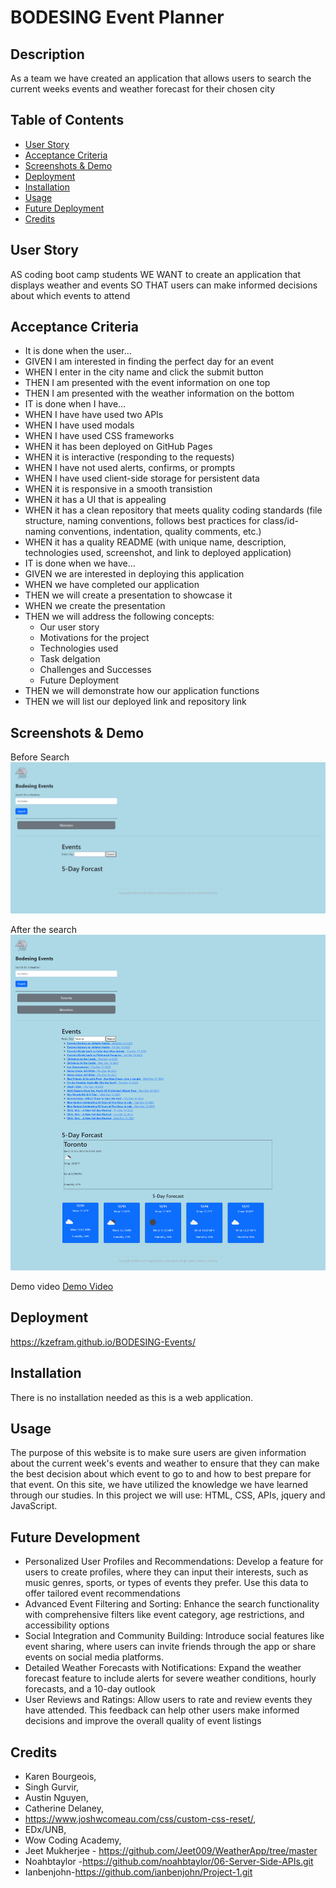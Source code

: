 # BODESING Event Planner

## Description

As a team we have created an application that allows users to search the current weeks events and weather forecast for their chosen city

## Table of Contents

- [User Story](#userstory)
- [Acceptance Criteria](#acceptancecriteria)
- [Screenshots & Demo](#screenshotanddemo)
- [Deployment](#depolyment)
- [Installation](#installation)
- [Usage](#usage)
- [Future Deployment](#futuredeployment)
- [Credits](#credits)

## User Story

AS coding boot camp students
WE WANT to create an application that displays weather and events
SO THAT users can make informed decisions about which events to attend

## Acceptance Criteria

- It is done when the user…
- GIVEN I am interested in finding the perfect day for an event
- WHEN I enter in the city name and click the submit button
- THEN I am presented with the event information on one top
- THEN I am presented with the weather information on the bottom
- IT is done when I have…
- WHEN I have have used two APIs
- WHEN I have used modals
- WHEN I have used CSS frameworks
- WHEN it has been deployed on GitHub Pages
- WHEN it is interactive (responding to the requests)
- WHEN I have not used alerts, confirms, or prompts
- WHEN I have used client-side storage for persistent data
- WHEN it is responsive in a smooth transistion
- WHEN it has a UI that is appealing
- WHEN it has a clean repository that meets quality coding standards (file structure, naming conventions, follows best practices for class/id-naming conventions, indentation, quality comments, etc.)
- WHEN it has a quality README (with unique name, description, technologies used, screenshot, and link to deployed application)
- IT is done when we have…
- GIVEN we are interested in deploying this application
- WHEN we have completed our application
- THEN we will create a presentation to showcase it
- WHEN we create the presentation
- THEN we will address the following concepts:
  - Our user story
  - Motivations for the project
  - Technologies used 
  - Task delgation
  - Challenges and Successes
  - Future Deployment
- THEN we will demonstrate how our application functions
- THEN we will list our deployed link and repository link

## Screenshots & Demo

Before Search
![Before the Search](image.png)

After the search
![After the search](image-1.png)

Demo video
[Demo Video](127.0.0.1_5500_indexNew.webm)

## Deployment

https://kzefram.github.io/BODESING-Events/ 

## Installation

There is no installation needed as this is a web application.

## Usage

The purpose of this website is to make sure users are given information about the current week's events and weather to ensure that they can make the best decision about which event to go to and how to best prepare for that event. On this site, we have utilized the knowledge we have learned through our studies. In this project we will use: HTML, CSS, APIs, jquery and JavaScript.

## Future Development

- Personalized User Profiles and Recommendations: Develop a feature for users to create profiles, where they can input their interests, such as music genres, sports, or types of events they prefer. Use this data to offer tailored event recommendations
- Advanced Event Filtering and Sorting: Enhance the search functionality with comprehensive filters like event category, age restrictions, and accessibility options
- Social Integration and Community Building: Introduce social features like event sharing, where users can invite friends through the app or share events on social media platforms.
- Detailed Weather Forecasts with Notifications: Expand the weather forecast feature to include alerts for severe weather conditions, hourly forecasts, and a 10-day outlook
- User Reviews and Ratings: Allow users to rate and review events they have attended. This feedback can help other users make informed decisions and improve the overall quality of event listings

## Credits

- Karen Bourgeois,
- Singh Gurvir,
- Austin Nguyen,
- Catherine Delaney,
- https://www.joshwcomeau.com/css/custom-css-reset/, 
- EDx/UNB,
- Wow Coding Academy,
- Jeet Mukherjee - https://github.com/Jeet009/WeatherApp/tree/master
- Noahbtaylor -https://github.com/noahbtaylor/06-Server-Side-APIs.git
- Ianbenjohn-https://github.com/ianbenjohn/Project-1.git